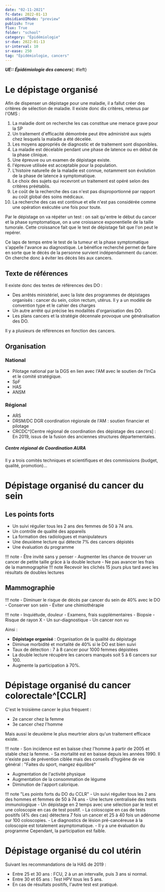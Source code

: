 ```yaml
---
date: "02-11-2021"
fc-date: 2022-01-13
obsidianUIMode: "preview"
publish: True
flux: True
folder: "school"
category: "Épidémiologie"
sr-due: 2022-01-13
sr-interval: 10
sr-ease: 250
tag: "Épidémiologie, cancers"
---
```

***UE:: Épidémiologie des cancers***{: #left}  
# Le dépistage organisé
Afin de dispenser un dépistage pour une maladie, il a fallut créer des critères de sélection de maladie. Il existe donc dix critères, retenus par l'OMS :
1. La maladie dont on recherche les cas constitue une menace grave pour la SP
2. Un traitement d'efficacité démontrée peut être administré aux sujets chez lesquels la maladie a été décelée.
3. Les moyens appropriés de diagnostic et de traitement sont disponibles.
4. La maladie est décelable pendant une phase de latence ou en début de la phase clinique.
5. Une épreuve ou un examen de dépistage existe.
6. l'épreuve utilisée est acceptable pour la population.
7. L'histoire naturelle de la maladie est connue, notamment son évolution de la phase de latence à symptomatique.
8. Le choix des sujets qui recevront un traitement est opéré selon des critères préétablis.
9. Le coût de la recherche des cas n'est pas disproportionné par rapport au coût global des soins médicaux.
10. La recherche des cas est continue et elle n'est pas considérée comme une opération exécutée une fois pour toute.

Par le dépistage on va répéter un test : on sait qu'entre le début du cancer et la phase symptomatique, on a une croissance exponentielle de la taille tumorale. Cette croissance fait que le test de dépistage fait que l'on peut le repérer.

Ce laps de temps entre le test de la tumeur et la phase symptomatique s'appelle l'avance au diagnostique. Le bénéfice recherché permet de faire en sorte que le décès de la personne survient indépendamment du cancer. On cherche donc à éviter les décès liés aux cancers.

## Texte de références
Il existe donc des textes de références des DO :
- Des arrêtés ministériel, avec la liste des programmes de dépistages organisés : cancer du sein, colon rectum, utérus. Il y a un modèle de convention type et le cahier des charges
- Un autre arrêté qui précise les modalités d'organisation des DO.
- Les plans cancers et la stratégie décennale provoque une généralisation des DO.

Il y a plusieurs de références en fonction des cancers. 

## Organisation
### National
- Pilotage national par la DGS en lien avec l'AM avec le soutien de l'InCa et le comité stratégique. 
- SpF
- HAS
- ANSM

### Régional
- ARS
- DRSM/DC DGR coordination régionale de l'AM : soutien financier et pilotage
- CRCDC^[Centre régional de coordination des dépistage des cancers] : En 2019, issus de la fusion des anciennes structures départementales. 

##### Centre régional de Coordination AURA
Il y a trois comités techniques et scientifiques et des commissions (budget, qualité, promotion)...

# Dépistage organisé du cancer du sein
## Les points forts
- Un suivi régulier tous les 2 ans des femmes de 50 à 74 ans.
- Un contrôle de qualité des appareils
- La formation des radiologues et manipulateurs
- Une deuxième lecture qui détecte 7% des cancers dépistés
- Une évaluation du programme

!!! note 
	- Être invité sans y penser
	- Augmenter les chance de trouver un cancer de petite taille grâce à la double lecture
	- Ne pas avancer les frais de la mammographie
!!! note 
	Recevoir les clichés 15 jours plus tard avec les résultats de doubles lectures

## Mammographie
!!! note 
	- Diminuer le risque de décès par cancer du sein de 40% avec le DO
	- Conserver son sein
	- Éviter une chimiothérapie

!!! note 
	- Inquiétude, douleur
	- Examens, frais supplémentaires
	- Biopsie
	- Risque de rayon X
	- Un sur-diagnostique
	- Un cancer non vu

Ainsi :
- **Dépistage organisé** : Organisation de la qualité du dépistage
- Diminue morbidité et mortalité de 40% si le DO est bien suivi
- Taux de détection : 7 à 8 cancer pour 1000 femmes dépistées
- La double lecture récupère les cancers manqués soit 5 à 6 cancers sur 100.
- Augmente la participation à 70%.

# Dépistage organisé du cancer colorectale^[CCLR]

C'est le troisième cancer le plus fréquent :
- 2e cancer chez la femme
- 3e cancer chez l'homme

Mais aussi le deuxième le plus meurtrier alors qu'un traitement efficace existe.

!!! note 
	- Son incidence est en baisse chez l'homme à partir de 2005 et stable chez la femme.
	- Sa mortalité est en baisse depuis les années 1990.
Il n'existe pas de prévention ciblée mais des conseils d'hygiène de vie général : "Faites du sport, mangez équilibré"
- Augmentation de l'activité physique
- Augmentation de la consommation de légume
- Diminution de l'apport calorique.

!!! note "Les points forts du DO du CCLR"
	- Un suivi régulier tous les 2 ans des hommes et femmes de 50 à 74 ans
	- Une lecture centralisée des tests immunologique
	- Un dépistage en 2 temps avec une sélection par le test et une coloscopie en cas de test positif.
	- La coloscopie en cas de tests positifs (4% des cas) détectera 7 fois un cancer et 25 à 40 fois un adénome sur 100 coloscopies.
	- Le diagnostics de lésion pré-cancéreuse à la coloscopie est totalement asymptomatique.
	- Il y a une évaluation du programme
Cependant, la participation est faible.

# Dépistage organisé du col utérin
Suivant les recommandations de la HAS de 2019 : 
- Entre 25 et 30 ans : FCU, 2 à un an intervalle, puis 3 ans si normal.
- Entre 30 et 65 ans : Test HPV tous les 5 ans.
- En cas de résultats positifs, l'autre test est pratiqué.
